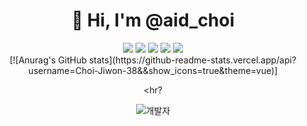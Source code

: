 <div align = center><h1> 👋 Hi, I'm @aid_choi </h1></div>

<div align="center">
  <img src = https://img.shields.io/badge/-Javascript-yellow></img>
  <img src = https://img.shields.io/badge/-Python-blue></img>
  <img src = https://img.shields.io/badge/-Java-red></img>
  <img src = https://img.shields.io/badge/-CSS-skyblue></img>
  <img src = https://img.shields.io/badge/-HTML-#FF6347></img>
</div>

<div align = center>
[![Anurag's GitHub stats](https://github-readme-stats.vercel.app/api?username=Choi-Jiwon-38&&show_icons=true&theme=vue)]

 <hr?
      
![개발자](https://user-images.githubusercontent.com/81795729/142876078-ab05a7cb-6cd4-4a48-b56a-b12a714efec7.png)
</div>
